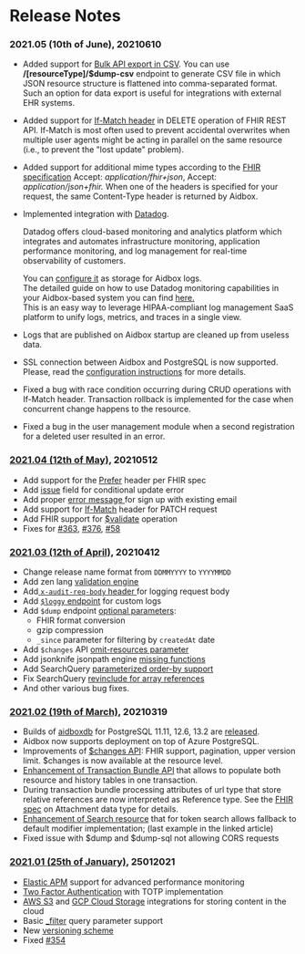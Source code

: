 # Release Notes

### 2021.05 \(10th of June\), 20210610

* Added support for [Bulk API export in CSV](../../api-1/bulk-api-1/usddump-csv.md).   You can use **/\[resourceType\]/$dump-csv** endpoint to generate CSV file in which JSON resource structure is flattened into comma-separated format.  Such an option for data export is useful for integrations with external EHR systems. 
* Added support for [If-Match header](https://docs.aidbox.app/api-1/api/crud-1/delete) in DELETE operation of FHIR REST API.  If-Match is most often used to prevent accidental overwrites when multiple user agents might be acting in parallel on the same resource \(i.e., to prevent the "lost update" problem\). 
* Added support for additional mime types according to the [FHIR specification](http://hl7.org/fhir/http.html#mime-type)  Accept: _application/fhir+json_, Accept: _application/json+fhir._  When one of the headers is specified for your request, the same Content-Type header is returned by Aidbox.  
* Implemented integration with [Datadog](https://www.datadoghq.com/).    


  Datadog offers cloud-based monitoring and analytics platform which integrates and automates infrastructure monitoring, application performance monitoring, and log management for real-time observability of customers.  
  
  You can [configure it](https://docs.aidbox.app/app-development-guides/receive-logs-from-your-app/aidbox-logs-and-datadog-integration) as storage for Aidbox logs.   
  The detailed guide on how to use Datadog monitoring capabilities in your Aidbox-based system you can find [here. ](https://docs.aidbox.app/app-development-guides/receive-logs-from-your-app/datadog-guide)  
  This is an easy way to leverage HIPAA-compliant log management SaaS platform to unify logs, metrics, and traces in a single view.  

* Logs that are published on Aidbox startup are cleaned up from useless data. 
* SSL connection between Aidbox and PostgreSQL is now supported.  Please, read the [configuration instructions](https://docs.aidbox.app/getting-started/installation/use-devbox-aidbox#configuring-ssl-connection-with-postgresql) for more details.  
* Fixed a bug with race condition occurring during CRUD operations with If-Match header.   Transaction rollback is implemented for the case when concurrent change happens to the resource. 
* Fixed a bug in the user management module when a second registration for a deleted user resulted in an error.

### [2021.04 \(12th of May\)](https://github.com/Aidbox/Issues/projects/6), 20210512

* Add support for the [Prefer](https://www.hl7.org/fhir/http.html#ops) header per FHIR spec
* Add [issue](https://github.com/Aidbox/Issues/issues/371) field for conditional update error
* Add proper [error message ](https://github.com/Aidbox/Issues/issues/59)for sign up with existing email
* Add support for [If-Match](https://github.com/Aidbox/Issues/issues/296) header for PATCH request
* Add FHIR support for [$validate](https://docs.aidbox.app/api-1/fhir-api/usdvalidate) operation
* Fixes for [\#363](https://github.com/Aidbox/Issues/issues/363), [\#376](https://github.com/Aidbox/Issues/issues/376), [\#58](https://github.com/Aidbox/Issues/issues/58)

### [2021.03 \(12th of April\)](https://github.com/Aidbox/Issues/projects/5), 20210412

* Change release name format from `DDMMYYYY` to `YYYYMMDD`
* Add zen lang [validation engine](https://docs.aidbox.app/app-development-guides/tutorials/profiling#validation-with-zen)
* Add[ `x-audit-req-body` header ](https://docs.aidbox.app/core-modules/logging-and-audit#aidbox-logging)for logging request body
* Add [`$loggy` endpoint](https://docs.aidbox.app/app-development-guides/receive-logs-from-your-app) for custom logs
* Add `$dump` endpoint [optional parameters](https://docs.aidbox.app/api-1/bulk-api-1#dump-data):
  * FHIR format conversion
  * gzip compression
  * `_since` parameter for filtering by `createdAt` date
* Add `$changes` API [omit-resources parameter](https://docs.aidbox.app/api-1/reactive-api-and-subscriptions/usdsnapshot-usdwatch-and-usdversions-api#query-string-parameters)
* Add jsonknife jsonpath engine [missing functions](https://github.com/Aidbox/Issues/issues/370)
* Add SearchQuery [parameterized order-by support](https://docs.aidbox.app/api-1/fhir-api/search-1/searchquery#add-order-by-into-parameters)
* Fix SearchQuery [revinclude for array references](https://github.com/Aidbox/Issues/issues/365)
* And other various bug fixes.

### [2021.02 \(19th of March\)](https://github.com/Aidbox/Issues/projects/4), 20210319

* Builds of [aidboxdb](../installation/aidboxdb-image.md) for PostgreSQL 11.11, 12.6, 13.2 are [released](https://hub.docker.com/r/healthsamurai/aidboxdb/tags?page=1&ordering=last_updated). 
* Aidbox now supports deployment on top of Azure PostgreSQL.
* Improvements of [$changes API](../../api-1/reactive-api-and-subscriptions/usdsnapshot-usdwatch-and-usdversions-api.md): FHIR support, pagination, upper version limit. $changes is now available at the resource level.
* [Enhancement of Transaction Bundle API](https://docs.aidbox.app/api-1/transaction) that allows to populate both resource and history tables in one transaction.
* During transaction bundle processing attributes of url type that store relative references are now interpreted as Reference type. See the [FHIR spec](https://www.hl7.org/fhir/datatypes.html#attachment) on Attachment data type for details.
* [Enhancement of Search resource](../../api-1/fhir-api/search-1/search-resource.md#token-search-1) that for token search allows fallback to default modifier implementation; \(last example in the linked article\)
* Fixed issue with $dump and $dump-sql not allowing CORS requests

### [2021.01 \(25th of January\)](https://github.com/Aidbox/Issues/projects/3), 25012021

* [Elastic APM](https://www.elastic.co/apm) support for advanced performance monitoring
* [Two Factor Authentication](https://docs.aidbox.app/auth/two-factor-authentication) with TOTP implementation
* [AWS S3](https://docs.aidbox.app/storage-1/aws-s3) and [GCP Cloud Storage](https://docs.aidbox.app/storage-1/gcp-cloud-storage) integrations for storing content in the cloud
* Basic [\_filter](https://docs.aidbox.app/api-1/fhir-api/search-1/_filter) query parameter support 
* New [versioning scheme](https://docs.aidbox.app/versioning-and-release-notes)
* Fixed [\#354](https://github.com/Aidbox/Issues/issues/354)

